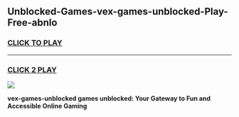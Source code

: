 
## Unblocked-Games-vex-games-unblocked-Play-Free-abnlo
<h3>
<a href="https://premium76.site?title=vex-games-unblocked&ref=22A">CLICK TO PLAY</a></h3>
<hr>

<h3>
<a href="https://premium76.site?title=vex-games-unblocked&ref=22A">CLICK 2 PLAY</a>
  
</h3>

<a href="https://premium76.site?title=vex-games-unblocked&ref=22A"><img src="https://clearcache.store/games.png"></a>


**vex-games-unblocked games unblocked: Your Gateway to Fun and Accessible Online Gaming**
